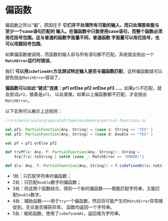 偏函数
================================================================================
偏函数之所以“偏”，原因在于 **它们并不处理所有可能的输入，而只处理那些能与至少一个case语句匹配的
输入。在偏函数中只能使用case语句，而整个函数必须用花括号包围。这与普通的函数字面量不同，普通函数
字面量可以用花括号，也可以用圆括号包围**。

如果偏函数被调用，而函数的输入却与所有语句都不匹配，系统就会抛出一个 **`MatchError`运行时错误**。

我们 **可以用`isDefinedAt`方法测试特定输入是否与偏函数匹配**，这样偏函数就可以避免抛出`MatchError`错误了。

**偏函数可以如此“链式”连接：pf1  orElse  pf2  orElse  pf3 ...**。如果`pf1`不匹配，就会尝试`pf2`，接着是`pf3`，
以此类推。如果以上偏函数都不匹配，才会抛出`MatchError`。

以下实例可以展示上述规则：
```scala
//src/main/scala/progscala2/typelessdomore/partial-functions.sc

val pf1: PartialFunction[Any, String] = {case s: String => "YES" }                   //1
val pf2: PartialFunction[Any, String] = {case d: Double => "YES" }                   //2

val pf = pf1 orElse pf2                                                              //3

def tryPF(x: Any, f: PartialFunction[Any, String]): String =                         //4
    try{f(x).toString } catch {case _: MatchError => "ERROR!"}

def d(x: Any, f: PartialFunction[Any, String]) = f.isDefinedAt(x).toString           //5
```
+ 1处：只匹配字符串的偏函数；
+ 2处：只匹配`Double`数字的偏函数；
+ 3处：将这两个函数结合，得到一个新的偏函数——既能匹配字符串，又能匹配`Double`数字。
+ 4处：辅助函数——用于`try`一个偏函数，然后将可能产生的`MatchError`异常捕捉到。无论是否捕获异常，
函数均返回一个字符串。
+ 5处：输助函数，使用了`isDefinedAt`，返回值为字符串。
